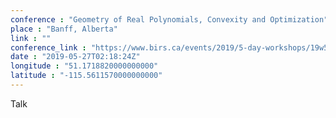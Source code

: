 ```yaml
---
conference : "Geometry of Real Polynomials, Convexity and Optimization"
place : "Banff, Alberta"
link : ""
conference_link : "https://www.birs.ca/events/2019/5-day-workshops/19w5180"
date : "2019-05-27T02:18:24Z"
longitude : "51.1718820000000000"
latitude : "-115.5611570000000000"
---
```


Talk

